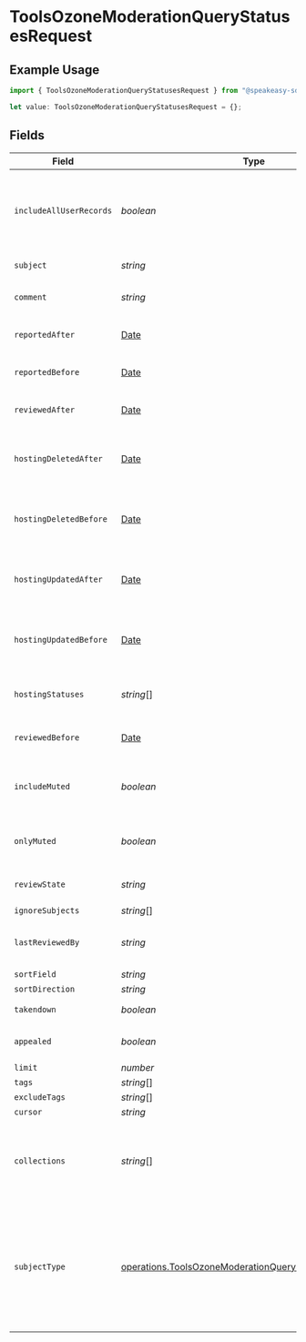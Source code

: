 # ToolsOzoneModerationQueryStatusesRequest

## Example Usage

```typescript
import { ToolsOzoneModerationQueryStatusesRequest } from "@speakeasy-sdks/bluesky/models/operations";

let value: ToolsOzoneModerationQueryStatusesRequest = {};
```

## Fields

| Field                                                                                                                                                                                                                         | Type                                                                                                                                                                                                                          | Required                                                                                                                                                                                                                      | Description                                                                                                                                                                                                                   |
| ----------------------------------------------------------------------------------------------------------------------------------------------------------------------------------------------------------------------------- | ----------------------------------------------------------------------------------------------------------------------------------------------------------------------------------------------------------------------------- | ----------------------------------------------------------------------------------------------------------------------------------------------------------------------------------------------------------------------------- | ----------------------------------------------------------------------------------------------------------------------------------------------------------------------------------------------------------------------------- |
| `includeAllUserRecords`                                                                                                                                                                                                       | *boolean*                                                                                                                                                                                                                     | :heavy_minus_sign:                                                                                                                                                                                                            | All subjects, or subjects from given 'collections' param, belonging to the account specified in the 'subject' param will be returned.                                                                                         |
| `subject`                                                                                                                                                                                                                     | *string*                                                                                                                                                                                                                      | :heavy_minus_sign:                                                                                                                                                                                                            | The subject to get the status for.                                                                                                                                                                                            |
| `comment`                                                                                                                                                                                                                     | *string*                                                                                                                                                                                                                      | :heavy_minus_sign:                                                                                                                                                                                                            | Search subjects by keyword from comments                                                                                                                                                                                      |
| `reportedAfter`                                                                                                                                                                                                               | [Date](https://developer.mozilla.org/en-US/docs/Web/JavaScript/Reference/Global_Objects/Date)                                                                                                                                 | :heavy_minus_sign:                                                                                                                                                                                                            | Search subjects reported after a given timestamp                                                                                                                                                                              |
| `reportedBefore`                                                                                                                                                                                                              | [Date](https://developer.mozilla.org/en-US/docs/Web/JavaScript/Reference/Global_Objects/Date)                                                                                                                                 | :heavy_minus_sign:                                                                                                                                                                                                            | Search subjects reported before a given timestamp                                                                                                                                                                             |
| `reviewedAfter`                                                                                                                                                                                                               | [Date](https://developer.mozilla.org/en-US/docs/Web/JavaScript/Reference/Global_Objects/Date)                                                                                                                                 | :heavy_minus_sign:                                                                                                                                                                                                            | Search subjects reviewed after a given timestamp                                                                                                                                                                              |
| `hostingDeletedAfter`                                                                                                                                                                                                         | [Date](https://developer.mozilla.org/en-US/docs/Web/JavaScript/Reference/Global_Objects/Date)                                                                                                                                 | :heavy_minus_sign:                                                                                                                                                                                                            | Search subjects where the associated record/account was deleted after a given timestamp                                                                                                                                       |
| `hostingDeletedBefore`                                                                                                                                                                                                        | [Date](https://developer.mozilla.org/en-US/docs/Web/JavaScript/Reference/Global_Objects/Date)                                                                                                                                 | :heavy_minus_sign:                                                                                                                                                                                                            | Search subjects where the associated record/account was deleted before a given timestamp                                                                                                                                      |
| `hostingUpdatedAfter`                                                                                                                                                                                                         | [Date](https://developer.mozilla.org/en-US/docs/Web/JavaScript/Reference/Global_Objects/Date)                                                                                                                                 | :heavy_minus_sign:                                                                                                                                                                                                            | Search subjects where the associated record/account was updated after a given timestamp                                                                                                                                       |
| `hostingUpdatedBefore`                                                                                                                                                                                                        | [Date](https://developer.mozilla.org/en-US/docs/Web/JavaScript/Reference/Global_Objects/Date)                                                                                                                                 | :heavy_minus_sign:                                                                                                                                                                                                            | Search subjects where the associated record/account was updated before a given timestamp                                                                                                                                      |
| `hostingStatuses`                                                                                                                                                                                                             | *string*[]                                                                                                                                                                                                                    | :heavy_minus_sign:                                                                                                                                                                                                            | Search subjects by the status of the associated record/account                                                                                                                                                                |
| `reviewedBefore`                                                                                                                                                                                                              | [Date](https://developer.mozilla.org/en-US/docs/Web/JavaScript/Reference/Global_Objects/Date)                                                                                                                                 | :heavy_minus_sign:                                                                                                                                                                                                            | Search subjects reviewed before a given timestamp                                                                                                                                                                             |
| `includeMuted`                                                                                                                                                                                                                | *boolean*                                                                                                                                                                                                                     | :heavy_minus_sign:                                                                                                                                                                                                            | By default, we don't include muted subjects in the results. Set this to true to include them.                                                                                                                                 |
| `onlyMuted`                                                                                                                                                                                                                   | *boolean*                                                                                                                                                                                                                     | :heavy_minus_sign:                                                                                                                                                                                                            | When set to true, only muted subjects and reporters will be returned.                                                                                                                                                         |
| `reviewState`                                                                                                                                                                                                                 | *string*                                                                                                                                                                                                                      | :heavy_minus_sign:                                                                                                                                                                                                            | Specify when fetching subjects in a certain state                                                                                                                                                                             |
| `ignoreSubjects`                                                                                                                                                                                                              | *string*[]                                                                                                                                                                                                                    | :heavy_minus_sign:                                                                                                                                                                                                            | N/A                                                                                                                                                                                                                           |
| `lastReviewedBy`                                                                                                                                                                                                              | *string*                                                                                                                                                                                                                      | :heavy_minus_sign:                                                                                                                                                                                                            | Get all subject statuses that were reviewed by a specific moderator                                                                                                                                                           |
| `sortField`                                                                                                                                                                                                                   | *string*                                                                                                                                                                                                                      | :heavy_minus_sign:                                                                                                                                                                                                            | N/A                                                                                                                                                                                                                           |
| `sortDirection`                                                                                                                                                                                                               | *string*                                                                                                                                                                                                                      | :heavy_minus_sign:                                                                                                                                                                                                            | N/A                                                                                                                                                                                                                           |
| `takendown`                                                                                                                                                                                                                   | *boolean*                                                                                                                                                                                                                     | :heavy_minus_sign:                                                                                                                                                                                                            | Get subjects that were taken down                                                                                                                                                                                             |
| `appealed`                                                                                                                                                                                                                    | *boolean*                                                                                                                                                                                                                     | :heavy_minus_sign:                                                                                                                                                                                                            | Get subjects in unresolved appealed status                                                                                                                                                                                    |
| `limit`                                                                                                                                                                                                                       | *number*                                                                                                                                                                                                                      | :heavy_minus_sign:                                                                                                                                                                                                            | N/A                                                                                                                                                                                                                           |
| `tags`                                                                                                                                                                                                                        | *string*[]                                                                                                                                                                                                                    | :heavy_minus_sign:                                                                                                                                                                                                            | N/A                                                                                                                                                                                                                           |
| `excludeTags`                                                                                                                                                                                                                 | *string*[]                                                                                                                                                                                                                    | :heavy_minus_sign:                                                                                                                                                                                                            | N/A                                                                                                                                                                                                                           |
| `cursor`                                                                                                                                                                                                                      | *string*                                                                                                                                                                                                                      | :heavy_minus_sign:                                                                                                                                                                                                            | N/A                                                                                                                                                                                                                           |
| `collections`                                                                                                                                                                                                                 | *string*[]                                                                                                                                                                                                                    | :heavy_minus_sign:                                                                                                                                                                                                            | If specified, subjects belonging to the given collections will be returned. When subjectType is set to 'account', this will be ignored.                                                                                       |
| `subjectType`                                                                                                                                                                                                                 | [operations.ToolsOzoneModerationQueryStatusesSubjectType](../../models/operations/toolsozonemoderationquerystatusessubjecttype.md)                                                                                            | :heavy_minus_sign:                                                                                                                                                                                                            | If specified, subjects of the given type (account or record) will be returned. When this is set to 'account' the 'collections' parameter will be ignored. When includeAllUserRecords or subject is set, this will be ignored. |